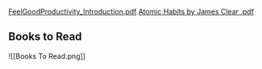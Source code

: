 [FeelGoodProductivity_Introduction.pdf](FeelGoodProductivity_Introduction.pdf)
[Atomic Habits by James Clear .pdf](Atomic%20Habits%20by%20James%20Clear.pdf)

## Books to Read
![[Books To Read.png]]